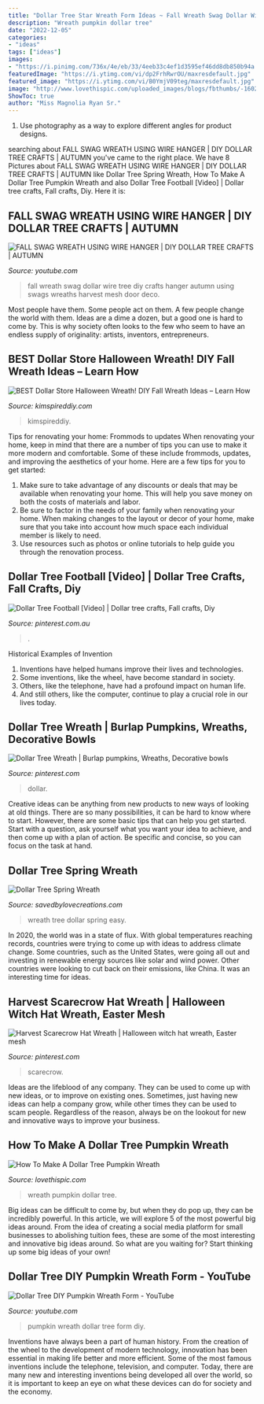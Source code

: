 ```yaml
---
title: "Dollar Tree Star Wreath Form Ideas ~ Fall Wreath Swag Dollar Wire Tree Diy Crafts Hanger Autumn Using Swags Wreaths Harvest Mesh Door Deco"
description: "Wreath pumpkin dollar tree"
date: "2022-12-05"
categories:
- "ideas"
tags: ["ideas"]
images:
- "https://i.pinimg.com/736x/4e/eb/33/4eeb33c4ef1d3595ef46dd8db850b94a.jpg"
featuredImage: "https://i.ytimg.com/vi/dp2FrhRwrOU/maxresdefault.jpg"
featured_image: "https://i.ytimg.com/vi/B0YmjV09teg/maxresdefault.jpg"
image: "http://www.lovethispic.com/uploaded_images/blogs/fbthumbs/-1602668894-1-1.jpg"
ShowToc: true
author: "Miss Magnolia Ryan Sr."
---
```



1. Use photography as a way to explore different angles for product designs.

	

		
searching about FALL SWAG WREATH USING WIRE HANGER | DIY DOLLAR TREE CRAFTS | AUTUMN you've came to the right place. We have 8 Pictures about FALL SWAG WREATH USING WIRE HANGER | DIY DOLLAR TREE CRAFTS | AUTUMN like Dollar Tree Spring Wreath, How To Make A Dollar Tree Pumpkin Wreath and also Dollar Tree Football [Video] | Dollar tree crafts, Fall crafts, Diy. Here it is:
		
    
## FALL SWAG WREATH USING WIRE HANGER | DIY DOLLAR TREE CRAFTS | AUTUMN

<img loading=lazy src="https://i.ytimg.com/vi/dp2FrhRwrOU/maxresdefault.jpg" onerror="this.onerror=null;this.src='https://tse3.mm.bing.net/th?id=OIP.IFX28LIwLhcJHQac9EH8VgHaEK&amp;pid=15.1';" alt="FALL SWAG WREATH USING WIRE HANGER | DIY DOLLAR TREE CRAFTS | AUTUMN">

_Source: youtube.com_

>fall wreath swag dollar wire tree diy crafts hanger autumn using swags wreaths harvest mesh door deco. 

	

Most people have them. Some people act on them. A few people change the world with them. Ideas are a dime a dozen, but a good one is hard to come by. This is why society often looks to the few who seem to have an endless supply of originality: artists, inventors, entrepreneurs.

    
## BEST Dollar Store Halloween Wreath! DIY Fall Wreath Ideas – Learn How

<img loading=lazy src="https://kimspireddiy.com/wp-content/uploads/2019/10/DIY-Dollar-Tree-Halloween-Cat-Wreath.jpg" onerror="this.onerror=null;this.src='https://tse3.mm.bing.net/th?id=OIP.CKMf0ty9QkrXDheYboGWLQHaLH&amp;pid=15.1';" alt="BEST Dollar Store Halloween Wreath! DIY Fall Wreath Ideas – Learn How">

_Source: kimspireddiy.com_

>kimspireddiy. 

	

Tips for renovating your home: Frommods to updates
When renovating your home, keep in mind that there are a number of tips you can use to make it more modern and comfortable. Some of these include frommods, updates, and improving the aesthetics of your home. Here are a few tips for you to get started: 
1. Make sure to take advantage of any discounts or deals that may be available when renovating your home. This will help you save money on both the costs of materials and labor. 
2. Be sure to factor in the needs of your family when renovating your home. When making changes to the layout or decor of your home, make sure that you take into account how much space each individual member is likely to need. 
3. Use resources such as photos or online tutorials to help guide you through the renovation process.

    
## Dollar Tree Football [Video] | Dollar Tree Crafts, Fall Crafts, Diy

<img loading=lazy src="https://i.pinimg.com/736x/13/89/87/13898786e1113128f1f566691f38a735.jpg" onerror="this.onerror=null;this.src='https://tse1.mm.bing.net/th?id=OIP.qrORSlJHrD5m_0GnJUgeRwHaNK&amp;pid=15.1';" alt="Dollar Tree Football [Video] | Dollar tree crafts, Fall crafts, Diy">

_Source: pinterest.com.au_

>. 

	

Historical Examples of Invention
1. Inventions have helped humans improve their lives and technologies. 
2. Some inventions, like the wheel, have become standard in society. 
3. Others, like the telephone, have had a profound impact on human life. 
4. And still others, like the computer, continue to play a crucial role in our lives today.

    
## Dollar Tree Wreath | Burlap Pumpkins, Wreaths, Decorative Bowls

<img loading=lazy src="https://i.pinimg.com/736x/4e/eb/33/4eeb33c4ef1d3595ef46dd8db850b94a.jpg" onerror="this.onerror=null;this.src='https://tse3.mm.bing.net/th?id=OIP.nZCssTnMzaZOuKG83RXi-QHaI4&amp;pid=15.1';" alt="Dollar Tree Wreath | Burlap pumpkins, Wreaths, Decorative bowls">

_Source: pinterest.com_

>dollar. 

	

Creative ideas can be anything from new products to new ways of looking at old things. There are so many possibilities, it can be hard to know where to start. However, there are some basic tips that can help you get started. Start with a question, ask yourself what you want your idea to achieve, and then come up with a plan of action. Be specific and concise, so you can focus on the task at hand.

    
## Dollar Tree Spring Wreath

<img loading=lazy src="https://lh5.googleusercontent.com/-rrce_H1B3Ik/TYP83hzHhnI/AAAAAAAADCQ/8Hdu4UZKRtc/s1600/Wreath3.jpg" onerror="this.onerror=null;this.src='https://tse4.mm.bing.net/th?id=OIP.wXkpdwH95L3nEHVLvYzcmAHaJv&amp;pid=15.1';" alt="Dollar Tree Spring Wreath">

_Source: savedbylovecreations.com_

>wreath tree dollar spring easy. 

	

In 2020, the world was in a state of flux. With global temperatures reaching records, countries were trying to come up with ideas to address climate change. Some countries, such as the United States, were going all out and investing in renewable energy sources like solar and wind power. Other countries were looking to cut back on their emissions, like China. It was an interesting time for ideas.

    
## Harvest Scarecrow Hat Wreath | Halloween Witch Hat Wreath, Easter Mesh

<img loading=lazy src="https://i.pinimg.com/736x/74/24/ef/7424efb524635f8bbfea7162ea835bec.jpg" onerror="this.onerror=null;this.src='https://tse4.mm.bing.net/th?id=OIP.GwS27CUYVRO1GwjMVShBaAHaPP&amp;pid=15.1';" alt="Harvest Scarecrow Hat Wreath | Halloween witch hat wreath, Easter mesh">

_Source: pinterest.com_

>scarecrow. 

	

Ideas are the lifeblood of any company. They can be used to come up with new ideas, or to improve on existing ones. Sometimes, just having new ideas can help a company grow, while other times they can be used to scam people. Regardless of the reason, always be on the lookout for new and innovative ways to improve your business.

    
## How To Make A Dollar Tree Pumpkin Wreath

<img loading=lazy src="http://www.lovethispic.com/uploaded_images/blogs/fbthumbs/-1602668894-1-1.jpg" onerror="this.onerror=null;this.src='https://tse1.mm.bing.net/th?id=OIP.hN6xOFi40ppakUaE-O8EiAHaD4&amp;pid=15.1';" alt="How To Make A Dollar Tree Pumpkin Wreath">

_Source: lovethispic.com_

>wreath pumpkin dollar tree. 

	

Big ideas can be difficult to come by, but when they do pop up, they can be incredibly powerful. In this article, we will explore 5 of the most powerful big ideas around. From the idea of creating a social media platform for small businesses to abolishing tuition fees, these are some of the most interesting and innovative big ideas around. So what are you waiting for? Start thinking up some big ideas of your own!

    
## Dollar Tree DIY Pumpkin Wreath Form - YouTube

<img loading=lazy src="https://i.ytimg.com/vi/B0YmjV09teg/maxresdefault.jpg" onerror="this.onerror=null;this.src='https://tse1.mm.bing.net/th?id=OIP.wjNTkVVAolAFO8tegI0kxAHaEK&amp;pid=15.1';" alt="Dollar Tree DIY Pumpkin Wreath Form - YouTube">

_Source: youtube.com_

>pumpkin wreath dollar tree form diy. 

	

Inventions have always been a part of human history. From the creation of the wheel to the development of modern technology, innovation has been essential in making life better and more efficient. Some of the most famous inventions include the telephone, television, and computer. Today, there are many new and interesting inventions being developed all over the world, so it is important to keep an eye on what these devices can do for society and the economy.

